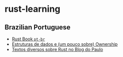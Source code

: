 # rust-learning

## Brazilian Portuguese

* [Rust Book `pt-br`](https://github.com/rust-br/rust-book-pt-br)
* [Estruturas de dados e (um pouco sobre) Ownership](https://github.com/bltavares/presentations/blob/gh-pages/rust-tipos-e-ownership/rust-tipos-e-ownership.org)
* [Textos diversos sobre Rust no Blog do Paulo](https://medium.com/@PauloHRPinheiro)
